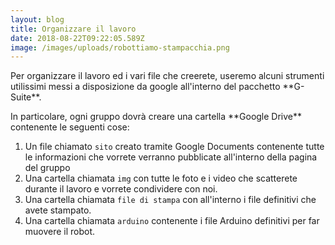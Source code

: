 ```yaml
---
layout: blog
title: Organizzare il lavoro
date: 2018-08-22T09:22:05.589Z
image: /images/uploads/robottiamo-stampacchia.png
---
```

Per organizzare il lavoro ed i vari file che creerete, useremo alcuni strumenti utilissimi messi a disposizione da google all'interno del pacchetto \*\*G-Suite\*\*.

In particolare, ogni gruppo dovrà creare una cartella \*\*Google Drive\*\* contenente le seguenti cose:

1. Un file chiamato `sito` creato tramite Google Documents contenente tutte le informazioni che vorrete verranno pubblicate all'interno della pagina del gruppo
2. Una cartella chiamata `img` con tutte le foto e i video che scatterete durante il lavoro e vorrete condividere con noi.
3. Una cartella chiamata `file di stampa` con all'interno i file definitivi che avete stampato.
4. Una cartella chiamata `arduino` contenente i file Arduino definitivi per far muovere il robot.
